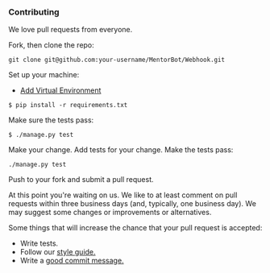 ### Contributing

We love pull requests from everyone.

Fork, then clone the repo:
```
git clone git@github.com:your-username/MentorBot/Webhook.git
```
Set up your machine:

- [Add Virtual Environment](http://www.pythonforbeginners.com/basics/how-to-use-python-virtualenv)

```
$ pip install -r requirements.txt
```
Make sure the tests pass:
```
$ ./manage.py test
```
Make your change. Add tests for your change. Make the tests pass:
```
./manage.py test
```
Push to your fork and submit a pull request.

At this point you're waiting on us. We like to at least comment on pull requests within three business days (and, typically, one business day). We may suggest some changes or improvements or alternatives.

Some things that will increase the chance that your pull request is accepted:

- Write tests.
- Follow our [style guide.](https://www.python.org/dev/peps/pep-0008/)
- Write a [good commit message.](http://tbaggery.com/2008/04/19/a-note-about-git-commit-messages.html)